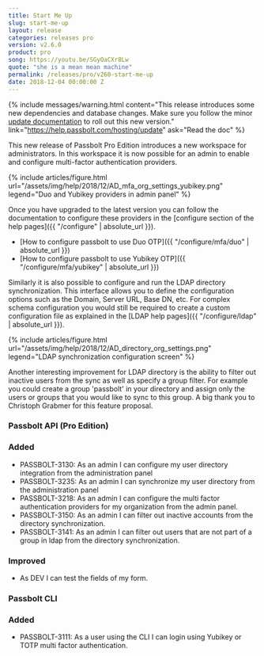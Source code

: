 ```yaml
---
title: Start Me Up
slug: start-me-up
layout: release
categories: releases pro
version: v2.6.0
product: pro
song: https://youtu.be/SGyOaCXr8Lw
quote: "she is a mean mean machine"
permalink: /releases/pro/v260-start-me-up
date: 2018-12-04 00:00:00 Z
---
```


{% include messages/warning.html
    content="This release introduces some new dependencies and database changes. Make sure you follow 
    the minor [update documentation](https://help.passbolt.com/hosting/update) to roll out this new version."
    link="https://help.passbolt.com/hosting/update"
    ask="Read the doc"
%}
<br>

This new release of Passbolt Pro Edition introduces a new workspace for administrators.
In this workspace it is now possible for an admin to enable and configure multi-factor authentication providers.

{% include articles/figure.html
    url="/assets/img/help/2018/12/AD_mfa_org_settings_yubikey.png"
    legend="Duo and Yubikey providers in admin panel"
%}

Once you have upgraded to the latest version you can follow the documentation to configure these providers
in the [configure section of the help pages]({{ "/configure" | absolute_url }}).
- [How to configure passbolt to use Duo OTP]({{ "/configure/mfa/duo" | absolute_url }})
- [How to configure passbolt to use Yubikey OTP]({{ "/configure/mfa/yubikey" | absolute_url }})

Similarly it is also possible to configure and run the LDAP directory synchronization.
This interface allows you to define the configuration options such as the Domain, Server URL, Base DN, etc.
For complex schema configuration you would still be required to create a custom configuration file as explained
in the [LDAP help pages]({{ "/configure/ldap" | absolute_url }}).

{% include articles/figure.html
    url="/assets/img/help/2018/12/AD_directory_org_settings.png"
    legend="LDAP synchronization configuration screen"
%}

Another interesting improvement for LDAP directory is the ability to filter out inactive users from the sync
as well as specify a group filter. For example you could create a group 'passbolt' in your directory and
assign only the users or groups that you would like to sync to this group. A big thank you to Christoph Grabmer for 
this feature proposal.

### Passbolt API (Pro Edition)
### Added
- PASSBOLT-3130: As an admin I can configure my user directory integration from the administration panel
- PASSBOLT-3235: As an admin I can synchronize my user directory from the administration panel
- PASSBOLT-3218: As an admin I can configure the multi factor authentication providers for my organization from the admin panel.
- PASSBOLT-3150: As an admin I can filter out inactive accounts from the directory synchronization.
- PASSBOLT-3141: As an admin I can filter out users that are not part of a group in ldap from the directory synchronization.

### Improved
- As DEV I can test the fields of my form.

### Passbolt CLI
### Added
- PASSBOLT-3111: As a user using the CLI I can login using Yubikey or TOTP multi factor authentication.
